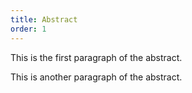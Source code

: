 ```yaml
---
title: Abstract
order: 1
---
```

This is the first paragraph of the abstract.

This is another paragraph of the abstract.
